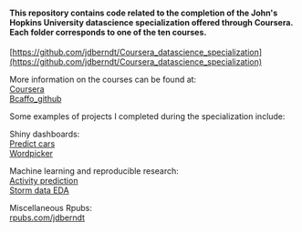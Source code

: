#### This repository contains code related to the completion of the John's Hopkins University datascience specialization offered through Coursera. Each folder corresponds to one of the ten courses.   
  
  [https://github.com/jdberndt/Coursera_datascience_specialization](https://github.com/jdberndt/Coursera_datascience_specialization)  
    
More information on the courses can be found at:  
[Coursera](https://www.coursera.org/specializations/jhu-data-science)  
[Bcaffo_github](https://github.com/bcaffo/courses)  

Some examples of projects I completed during the specialization include:  

Shiny dashboards:  
[Predict cars](https://jdberndt.shinyapps.io/predict_cars/)  
[Wordpicker](https://jdberndt.shinyapps.io/WordPicker/)  

Machine learning and reproducible research:  
[Activity prediction](https://jdberndt.github.io/Coursera_datascience_specialization/08%20Practical%20Maching%20Learning/PML_final_project/PML_final_project.html)  
[Storm data EDA](https://jdberndt.github.io/Coursera_datascience_specialization/05%20Reproducible%20Research/Project2/RR_project2.html)  
  
Miscellaneous Rpubs:  
[rpubs.com/jdberndt](http://rpubs.com/jdberndt)  


